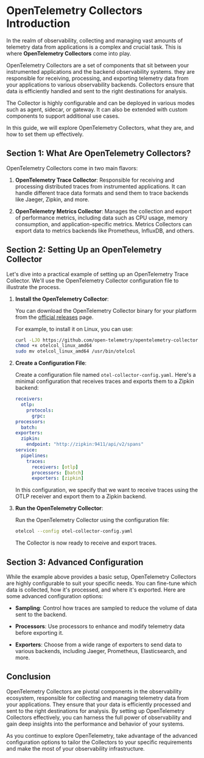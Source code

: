 # OpenTelemetry Collectors Introduction

In the realm of observability, collecting and managing vast amounts of telemetry data from  applications is a complex and crucial task. This is where **OpenTelemetry Collectors** come into play.

OpenTelemetry Collectors are a set of components that sit between your instrumented applications and the backend observability systems. they are responsible for receiving, processing, and exporting telemetry data from your applications to various observability backends. Collectors ensure that data is efficiently handled and sent to the right destinations for analysis.

The Collector is highly configurable and can be deployed in various modes such as agent, sidecar, or gateway. It can also be extended with custom components to support additional use cases.

In this guide, we will explore OpenTelemetry Collectors, what they are, and how to set them up effectively.

## Section 1: What Are OpenTelemetry Collectors?

OpenTelemetry Collectors come in two main flavors:

1. **OpenTelemetry Trace Collector**: Responsible for receiving and processing distributed traces from instrumented applications. It can handle different trace data formats and send them to trace backends like Jaeger, Zipkin, and more.

2. **OpenTelemetry Metrics Collector**: Manages the collection and export of performance metrics, including data such as CPU usage, memory consumption, and application-specific metrics. Metrics Collectors can export data to metrics backends like Prometheus, InfluxDB, and others.

## Section 2: Setting Up an OpenTelemetry Collector

Let's dive into a practical example of setting up an OpenTelemetry Trace Collector. We'll use the OpenTelemetry Collector configuration file to illustrate the process.

1. **Install the OpenTelemetry Collector**:

   You can download the OpenTelemetry Collector binary for your platform from the [official releases](https://github.com/open-telemetry/opentelemetry-collector/releases) page.

   For example, to install it on Linux, you can use:

   ```bash
   curl -LJO https://github.com/open-telemetry/opentelemetry-collector/releases/latest/download/otelcol_linux_amd64
   chmod +x otelcol_linux_amd64
   sudo mv otelcol_linux_amd64 /usr/bin/otelcol
   ```

2. **Create a Configuration File**:

   Create a configuration file named `otel-collector-config.yaml`. Here's a minimal configuration that receives traces and exports them to a Zipkin backend:

   ```yaml
   receivers:
     otlp:
       protocols:
         grpc:
   processors:
     batch:
   exporters:
     zipkin:
       endpoint: "http://zipkin:9411/api/v2/spans"
   service:
     pipelines:
       traces:
         receivers: [otlp]
         processors: [batch]
         exporters: [zipkin]
   ```

   In this configuration, we specify that we want to receive traces using the OTLP receiver and export them to a Zipkin backend.

3. **Run the OpenTelemetry Collector**:

   Run the OpenTelemetry Collector using the configuration file:

   ```bash
   otelcol --config otel-collector-config.yaml
   ```

   The Collector is now ready to receive and export traces.

## Section 3: Advanced Configuration

While the example above provides a basic setup, OpenTelemetry Collectors are highly configurable to suit your specific needs. You can fine-tune which data is collected, how it's processed, and where it's exported. Here are some advanced configuration options:

- **Sampling**: Control how traces are sampled to reduce the volume of data sent to the backend.

- **Processors**: Use processors to enhance and modify telemetry data before exporting it.

- **Exporters**: Choose from a wide range of exporters to send data to various backends, including Jaeger, Prometheus, Elasticsearch, and more.

## Conclusion

OpenTelemetry Collectors are pivotal components in the observability ecosystem, responsible for collecting and managing telemetry data from your applications. They ensure that your data is efficiently processed and sent to the right destinations for analysis. By setting up OpenTelemetry Collectors effectively, you can harness the full power of observability and gain deep insights into the performance and behavior of your systems.

As you continue to explore OpenTelemetry, take advantage of the advanced configuration options to tailor the Collectors to your specific requirements and make the most of your observability infrastructure.